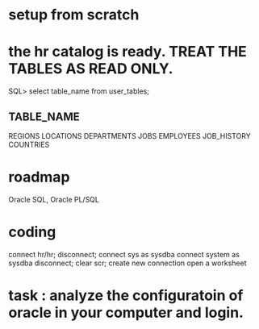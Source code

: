 # setup from scratch
<uninstall oracle>
<login to oracle site and download "OracleXE112_Win64" & "sqldeveloper-17.2.0.188.1159-x64" with JDK" 1.8 1.8 >
<install oralce xe, extract sql developer>
<configure hr account using "Run SQL Command Line"
command : connect sys as sysdba
password : oracle
unlock the hr account
command : alter user hr account unlock;
assingn hr user a password
alter user hr identified by hr 
disconnect from sys
command : disconnect
connect to hr
connect : connect hr/hr >

# the hr catalog is ready. TREAT THE TABLES AS READ ONLY.
SQL> select table_name from user_tables;

TABLE_NAME
------------------------------
REGIONS
LOCATIONS
DEPARTMENTS
JOBS
EMPLOYEES
JOB_HISTORY
COUNTRIES

# roadmap
Oracle SQL, Oracle PL/SQL


# coding
<run sql command line>
connect hr/hr;
disconnect;
connect sys as sysdba
connect system as sysdba
disconnect;
clear scr;

<sql developer>
create new connection
open a worksheet

# task : analyze the configuratoin of oracle in your computer and login.